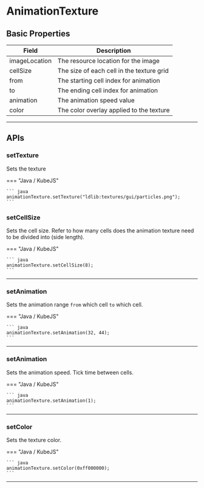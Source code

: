 # AnimationTexture

## Basic Properties

| Field         | Description                                           |
|---------------|-------------------------------------------------------|
| imageLocation | The resource location for the image                 |
| cellSize      | The size of each cell in the texture grid             |
| from          | The starting cell index for animation                |
| to            | The ending cell index for animation                  |
| animation     | The animation speed value                             |
| color         | The color overlay applied to the texture             |

---

## APIs

### setTexture

Sets the texture

=== "Java / KubeJS"

    ``` java
    animationTexture.setTexture("ldlib:textures/gui/particles.png");
    ```

### setCellSize

Sets the cell size. Refer to how many cells does the animation texture need to be divided into (side length).

=== "Java / KubeJS"

    ``` java
    animationTexture.setCellSize(8);
    ```

---

### setAnimation

Sets the animation range `from` which cell `to` which cell.

=== "Java / KubeJS"

    ``` java
    animationTexture.setAnimation(32, 44);
    ```

---

### setAnimation

Sets the animation speed. Tick time between cells.

=== "Java / KubeJS"

    ``` java
    animationTexture.setAnimation(1);
    ```

---

### setColor

Sets the texture color.

=== "Java / KubeJS"

    ``` java
    animationTexture.setColor(0xff000000);
    ```

---

